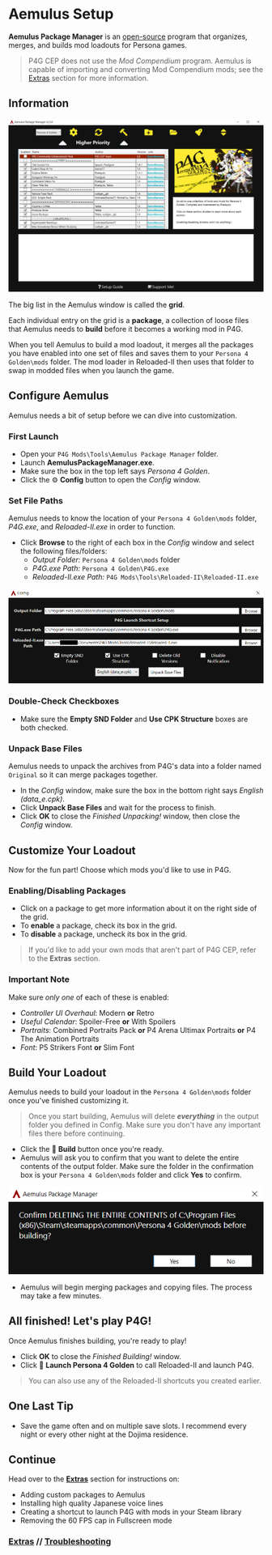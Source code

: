 ﻿# Aemulus Setup
**Aemulus Package Manager** is an [open-source](https://github.com/TekkaGB/AemulusModManager) program that organizes, merges, and builds mod loadouts for Persona games.

> P4G CEP does not use the *Mod Compendium* program. Aemulus is capable of importing and converting Mod Compendium mods; see the [Extras](extras.md) section for more information.

## Information

![](img/05/information.png)

The big list in the Aemulus window is called the **grid**.

Each individual entry on the grid is a **package**, a collection of loose files that Aemulus needs to **build** before it becomes a working mod in P4G.

When you tell Aemulus to build a mod loadout, it merges all the packages you have enabled into one set of files and saves them to your `Persona 4 Golden\mods` folder. The mod loader in Reloaded-II then uses that folder to swap in modded files when you launch the game.

## Configure Aemulus
Aemulus needs a bit of setup before we can dive into customization.

### First Launch
- Open your `P4G Mods\Tools\Aemulus Package Manager` folder.
- Launch **AemulusPackageManager.exe**.
- Make sure the box in the top left says *Persona 4 Golden*.
- Click the ⚙️ **Config** button to open the *Config* window.

### Set File Paths
Aemulus needs to know the location of your `Persona 4 Golden\mods` folder, *P4G.exe*, and *Reloaded-II.exe* in order to function.

 - Click **Browse** to the right of each box in the *Config* window and select the following files/folders:
    - *Output Folder:* `Persona 4 Golden\mods` folder
    - *P4G.exe Path:* `Persona 4 Golden\P4G.exe`
    - *Reloaded-II.exe Path:* `P4G Mods\Tools\Reloaded-II\Reloaded-II.exe`

![](img/05/file_paths.png)

### Double-Check Checkboxes
- Make sure the **Empty SND Folder** and **Use CPK Structure** boxes are both checked.

### Unpack Base Files
Aemulus needs to unpack the archives from P4G's data into a folder named `Original` so it can merge packages together.

- In the *Config* window, make sure the box in the bottom right says *English (data_e.cpk)*.
- Click **Unpack Base Files** and wait for the process to finish.
- Click **OK** to close the *Finished Unpacking!* window, then close the *Config* window.

## Customize Your Loadout
Now for the fun part! Choose which mods you'd like to use in P4G.

### Enabling/Disabling Packages

- Click on a package to get more information about it on the right side of the grid.
- To **enable** a package, check its box in the grid.
- To **disable** a package, uncheck its box in the grid.

> If you'd like to add your own mods that aren't part of P4G CEP, refer to the **Extras** section.

### Important Note
Make sure *only one* of each of these is enabled:
 - *Controller UI Overhaul*: Modern **or** Retro
 - *Useful Calendar*: Spoiler-Free **or** With Spoilers
 - *Portraits*: Combined Portraits Pack **or** P4 Arena Ultimax Portraits **or** P4 The Animation Portraits
 - *Font*: P5 Strikers Font **or** Slim Font

## Build Your Loadout
Aemulus needs to build your loadout in the `Persona 4 Golden\mods` folder once you've finished customizing it.

> Once you start building, Aemulus will delete ***everything*** in the output folder you defined in Config. Make sure you  don't have any important files there before continuing.

 - Click the 🔨 **Build** button once you're ready.
 - Aemulus will ask you to confirm that you want to delete the entire contents of the output folder. Make sure the folder in the confirmation box is your `Persona 4 Golden\mods` folder and click **Yes** to confirm.

![](img/05/confirm_deleting.png)

 - Aemulus will begin merging packages and copying files. The process may take a few minutes.

## All finished! Let's play P4G!
Once Aemulus finishes building, you're ready to play!

- Click **OK** to close the *Finished Building!* window.
- Click 🚀 **Launch Persona 4 Golden** to call Reloaded-II and launch P4G.

> You can also use any of the Reloaded-II shortcuts you created earlier.


## One Last Tip

- Save the game often and on multiple save slots. I recommend every night or every other night at the Dojima residence.

## Continue
Head over to the [**Extras**](extras.md) section for instructions on:
- Adding custom packages to Aemulus
- Installing high quality Japanese voice lines
- Creating a shortcut to launch P4G with mods in your Steam library
- Removing the 60 FPS cap in Fullscreen mode

### [Extras](extras.md) // [**Troubleshooting**](troubleshooting.md)
